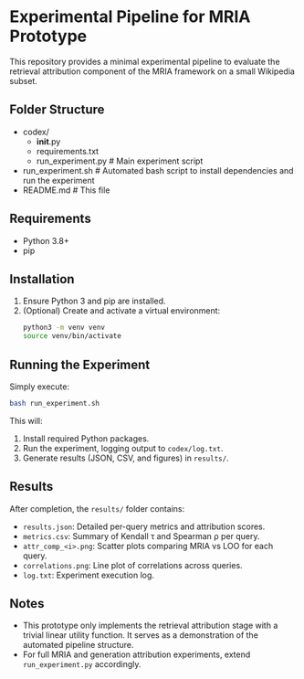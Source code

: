 # Experimental Pipeline for MRIA Prototype

This repository provides a minimal experimental pipeline to evaluate the retrieval attribution component of the MRIA framework on a small Wikipedia subset.

## Folder Structure
- codex/
  - __init__.py
  - requirements.txt
  - run_experiment.py    # Main experiment script
- run_experiment.sh      # Automated bash script to install dependencies and run the experiment
- README.md              # This file

## Requirements
- Python 3.8+
- pip

## Installation
1. Ensure Python 3 and pip are installed.
2. (Optional) Create and activate a virtual environment:
   ```bash
   python3 -m venv venv
   source venv/bin/activate
   ```

## Running the Experiment
Simply execute:
```bash
bash run_experiment.sh
```

This will:
1. Install required Python packages.
2. Run the experiment, logging output to `codex/log.txt`.
3. Generate results (JSON, CSV, and figures) in `results/`.

## Results
After completion, the `results/` folder contains:
- `results.json`: Detailed per-query metrics and attribution scores.
- `metrics.csv`: Summary of Kendall τ and Spearman ρ per query.
- `attr_comp_<i>.png`: Scatter plots comparing MRIA vs LOO for each query.
- `correlations.png`: Line plot of correlations across queries.
- `log.txt`: Experiment execution log.

## Notes
- This prototype only implements the retrieval attribution stage with a trivial linear utility function. It serves as a demonstration of the automated pipeline structure.
- For full MRIA and generation attribution experiments, extend `run_experiment.py` accordingly.
